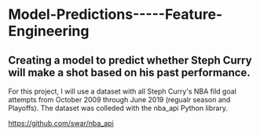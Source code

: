 # Model-Predictions-----Feature-Engineering

## Creating a model to predict whether Steph Curry will make a shot based on his past performance.

For this project, I will use a dataset with all Steph Curry's NBA fild goal attempts from October 2009 through June 2019 (regualr season and Playoffs).  The dataset was colleded with the nba_api Python library. 

https://github.com/swar/nba_api
